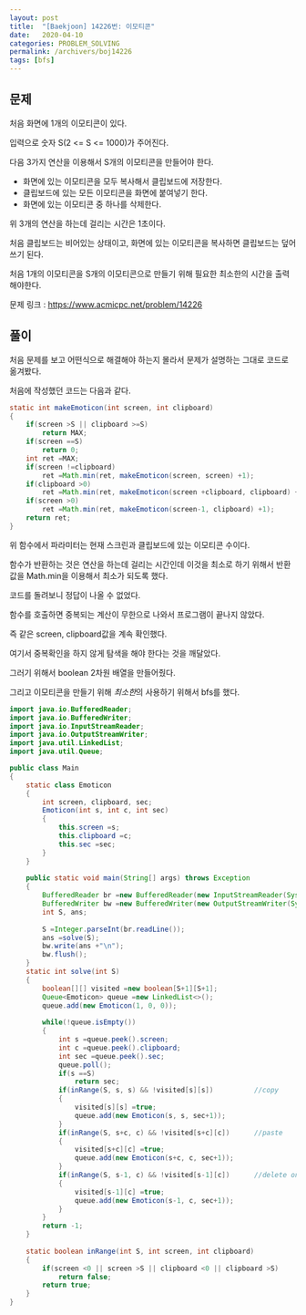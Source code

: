 ```yaml
---
layout: post
title:  "[Baekjoon] 14226번: 이모티콘"
date:   2020-04-10
categories: PROBLEM_SOLVING
permalink: /archivers/boj14226
tags: [bfs]
---
```


## 문제

처음 화면에 1개의 이모티콘이 있다.   

입력으로 숫자 S(2 <= S <= 1000)가 주어진다.   

다음 3가지 연산을 이용해서 S개의 이모티콘을 만들어야 한다.   

- 화면에 있는 이모티콘을 모두 복사해서 클립보드에 저장한다.   
- 클립보드에 있는 모든 이모티콘을 화면에 붙여넣기 한다.   
- 화면에 있는 이모티콘 중 하나를 삭제한다.   

위 3개의 연산을 하는데 걸리는 시간은 1초이다.   

처음 클립보드는 비어있는 상태이고, 화면에 있는 이모티콘을 복사하면 클립보드는 덮어쓰기 된다.   

처음 1개의 이모티콘을 S개의 이모티콘으로 만들기 위해 필요한 최소한의 시간을 출력해야한다.   

문제 링크 : <https://www.acmicpc.net/problem/14226>   

## 풀이

처음 문제를 보고 어떤식으로 해결해야 하는지 몰라서 문제가 설명하는 그대로 코드로 옮겨봤다.   

처음에 작성했던 코드는 다음과 같다.   

~~~java
static int makeEmoticon(int screen, int clipboard)
{
	if(screen >S || clipboard >=S)
		return MAX;
	if(screen ==S)
		return 0;
	int ret =MAX;
	if(screen !=clipboard)
		ret =Math.min(ret, makeEmoticon(screen, screen) +1);						//copy
	if(clipboard >0)
		ret =Math.min(ret, makeEmoticon(screen +clipboard, clipboard) +1);			//paste
	if(screen >0)
		ret =Math.min(ret, makeEmoticon(screen-1, clipboard) +1);					//delete one
	return ret;
}
~~~

위 함수에서 파라미터는 현재 스크린과 클립보드에 있는 이모티콘 수이다.   

함수가 반환하는 것은 연산을 하는데 걸리는 시간인데 이것을 최소로 하기 위해서 반환값을 Math.min을 이용해서
최소가 되도록 했다.   

코드를 돌려보니 정답이 나올 수 없었다.   

함수를 호출하면 중복되는 계산이 무한으로 나와서 프로그램이 끝나지 않았다.   

즉 같은 screen, clipboard값을 계속 확인했다.   

여기서 중복확인을 하지 않게 탐색을 해야 한다는 것을 깨달았다.   

그러기 위해서 boolean 2차원 배열을 만들어줬다.   

그리고 이모티콘을 만들기 위해 *최소한*의 사용하기 위해서 bfs를 했다.   



~~~java
import java.io.BufferedReader;
import java.io.BufferedWriter;
import java.io.InputStreamReader;
import java.io.OutputStreamWriter;
import java.util.LinkedList;
import java.util.Queue;

public class Main
{
	static class Emoticon
	{
		int screen, clipboard, sec;
		Emoticon(int s, int c, int sec)
		{
			this.screen =s;
			this.clipboard =c;
			this.sec =sec;
		}
	}
	
	public static void main(String[] args) throws Exception
	{
		BufferedReader br =new BufferedReader(new InputStreamReader(System.in));
		BufferedWriter bw =new BufferedWriter(new OutputStreamWriter(System.out));
		int S, ans;
		
		S =Integer.parseInt(br.readLine());
		ans =solve(S);
		bw.write(ans +"\n");
		bw.flush();
	}
	static int solve(int S)
	{
		boolean[][] visited =new boolean[S+1][S+1];
		Queue<Emoticon> queue =new LinkedList<>();
		queue.add(new Emoticon(1, 0, 0));
		
		while(!queue.isEmpty())
		{
			int s =queue.peek().screen;
			int c =queue.peek().clipboard;
			int sec =queue.peek().sec;
			queue.poll();
			if(s ==S)
				return sec;
			if(inRange(S, s, s) && !visited[s][s])			//copy
			{
				visited[s][s] =true;
				queue.add(new Emoticon(s, s, sec+1));
			}
			if(inRange(S, s+c, c) && !visited[s+c][c])		//paste
			{
				visited[s+c][c] =true;
				queue.add(new Emoticon(s+c, c, sec+1));
			}
			if(inRange(S, s-1, c) && !visited[s-1][c])		//delete one
			{
				visited[s-1][c] =true;
				queue.add(new Emoticon(s-1, c, sec+1));
			}
		}
		return -1;
	}
	
	static boolean inRange(int S, int screen, int clipboard)
	{
		if(screen <0 || screen >S || clipboard <0 || clipboard >S)
			return false;
		return true;
	}
}
~~~

